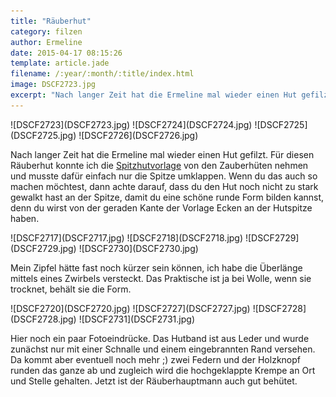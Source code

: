 ```yaml
---
title: "Räuberhut"
category: filzen
author: Ermeline
date: 2015-04-17 08:15:26
template: article.jade
filename: /:year/:month/:title/index.html
image: DSCF2723.jpg
excerpt: "Nach langer Zeit hat die Ermeline mal wieder einen Hut gefilzt. "
---
```


<div id='slides' class='slideshow'>
![DSCF2723](DSCF2723.jpg)
![DSCF2724](DSCF2724.jpg)
![DSCF2725](DSCF2725.jpg)
![DSCF2726](DSCF2726.jpg)
</div>

Nach langer Zeit hat die Ermeline mal wieder einen Hut gefilzt. Für diesen Räuberhut konnte ich die [Spitzhutvorlage](http://flauschiversum.de/2014/07/ermelines-neuer-hexenhut-2/ "Ermelines neuer Hexenhut") von den Zauberhüten nehmen und musste dafür einfach nur die Spitze umklappen. Wenn du das auch so machen möchtest, dann achte darauf, dass du den Hut noch nicht zu stark gewalkt hast an der Spitze, damit du eine schöne runde Form bilden kannst, denn du wirst von der geraden Kante der Vorlage Ecken an der Hutspitze haben.


<div id='slides' class='slideshow'>
![DSCF2717](DSCF2717.jpg)
![DSCF2718](DSCF2718.jpg)
![DSCF2729](DSCF2729.jpg)
![DSCF2730](DSCF2730.jpg)
</div>

Mein Zipfel hätte fast noch kürzer sein können, ich habe die Überlänge mittels eines Zwirbels versteckt. Das Praktische ist ja bei Wolle, wenn sie trocknet, behält sie die Form.


<div id='slides' class='slideshow'>
![DSCF2720](DSCF2720.jpg)
![DSCF2727](DSCF2727.jpg)
![DSCF2728](DSCF2728.jpg)
![DSCF2731](DSCF2731.jpg)
</div>

Hier noch ein paar Fotoeindrücke. Das Hutband ist aus Leder und wurde zunächst nur mit einer Schnalle und einem eingebrannten Rand versehen. Da kommt aber eventuell noch mehr ;) zwei Federn und der Holzknopf runden das ganze ab und zugleich wird die hochgeklappte Krempe an Ort und Stelle gehalten. Jetzt ist der Räuberhauptmann auch gut behütet.

